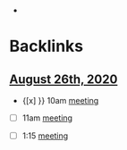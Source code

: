 - 

# Backlinks
## [August 26th, 2020](<August 26th, 2020.md>)
- {[x] }} 10am [meeting](<meeting.md>)

- [ ] 11am [meeting](<meeting.md>)

- [ ] 1:15 [meeting](<meeting.md>)

